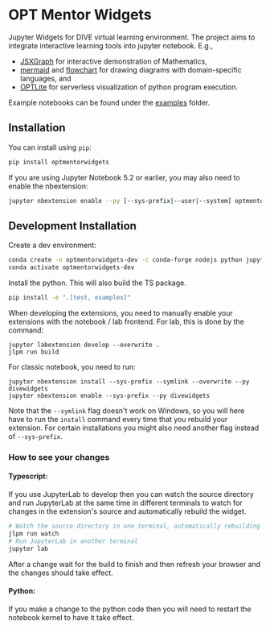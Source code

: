 
# OPT Mentor Widgets

Jupyter Widgets for DIVE virtual learning environment. The project aims to integrate interactive learning tools into jupyter notebook. E.g.,

- [JSXGraph](https://jsxgraph.uni-bayreuth.de) for interactive demonstration of Mathematics,
- [mermaid](https://mermaid-js.github.io/mermaid) and [flowchart](https://flowchart.js.org/) for drawing diagrams with domain-specific languages, and
- [OPTLite](https://github.com/dive4dec/optlite) for serverless visualization of python program execution.

Example notebooks can be found under the [examples](./examples) folder.

## Installation

You can install using `pip`:

```bash
pip install optmentorwidgets
```



If you are using Jupyter Notebook 5.2 or earlier, you may also need to enable
the nbextension:
```bash
jupyter nbextension enable --py [--sys-prefix|--user|--system] optmentorwidgets
```

## Development Installation

Create a dev environment:
```bash
conda create -n optmentorwidgets-dev -c conda-forge nodejs python jupyterlab
conda activate optmentorwidgets-dev
```

Install the python. This will also build the TS package.
```bash
pip install -e ".[test, examples]"
```

When developing the extensions, you need to manually enable your extensions with the
notebook / lab frontend. For lab, this is done by the command:

```
jupyter labextension develop --overwrite .
jlpm run build
```

For classic notebook, you need to run:

```
jupyter nbextension install --sys-prefix --symlink --overwrite --py divewidgets
jupyter nbextension enable --sys-prefix --py divewidgets
```

Note that the `--symlink` flag doesn't work on Windows, so you will here have to run
the `install` command every time that you rebuild your extension. For certain installations
you might also need another flag instead of `--sys-prefix`.

### How to see your changes
#### Typescript:
If you use JupyterLab to develop then you can watch the source directory and run JupyterLab at the same time in different
terminals to watch for changes in the extension's source and automatically rebuild the widget.

```bash
# Watch the source directory in one terminal, automatically rebuilding when needed
jlpm run watch
# Run JupyterLab in another terminal
jupyter lab
```

After a change wait for the build to finish and then refresh your browser and the changes should take effect.

#### Python:
If you make a change to the python code then you will need to restart the notebook kernel to have it take effect.
